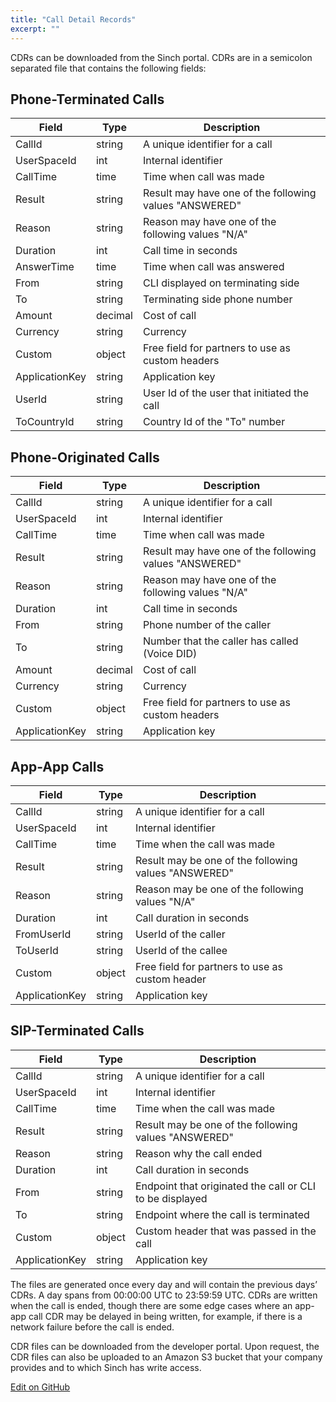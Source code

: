 ```yaml
---
title: "Call Detail Records"
excerpt: ""
---
```

CDRs can be downloaded from the Sinch portal. CDRs are in a semicolon separated file that contains the following fields:

## Phone-Terminated Calls

| Field          | Type    | Description                                                                                                                                                                   |
| -------------- | ------- | ----------------------------------------------------------------------------------------------------------------------------------------------------------------------------- |
| CallId         | string  | A unique identifier for a call                                                                                                                                                |
| UserSpaceId    | int     | Internal identifier                                                                                                                                                           |
| CallTime       | time    | Time when call was made                                                                                                                                                       |
| Result         | string  | Result may have one of the following values "ANSWERED" | "BUSY" | "NOANSWER" | "FAILED"                                                                                       |
| Reason         | string  | Reason may have one of the following values "N/A" | "TIMEOUT" | "CALLERHANGUP" | "CALLEEHANGUP" | "BLOCKED" | "MANAGERHANGUP" | "NOCREDITPARTNER" | "GENERALERROR" | "CANCEL" |
| Duration       | int     | Call time in seconds                                                                                                                                                          |
| AnswerTime     | time    | Time when call was answered                                                                                                                                                   |
| From           | string  | CLI displayed on terminating side                                                                                                                                             |
| To             | string  | Terminating side phone number                                                                                                                                                 |
| Amount         | decimal | Cost of call                                                                                                                                                                  |
| Currency       | string  | Currency                                                                                                                                                                      |
| Custom         | object  | Free field for partners to use as custom headers                                                                                                                              |
| ApplicationKey | string  | Application key                                                                                                                                                               |
| UserId         | string  | User Id of the user that initiated the call                                                                                                                                   |
| ToCountryId    | string  | Country Id of the "To" number                                                                                                                                                 |

## Phone-Originated Calls

| Field          | Type    | Description                                                                                                                         |
| -------------- | ------- | ----------------------------------------------------------------------------------------------------------------------------------- |
| CallId         | string  | A unique identifier for a call                                                                                                      |
| UserSpaceId    | int     | Internal identifier                                                                                                                 |
| CallTime       | time    | Time when call was made                                                                                                             |
| Result         | string  | Result may have one of the following values "ANSWERED" | "NOANSWER" | "FAILED"                                                      |
| Reason         | string  | Reason may have one of the following values "N/A" | "CANCEL" | "CALLERHANGUP" | "CALLEEHANGUP" | "NOCREDITPARTNER" | "GENERALERROR" |
| Duration       | int     | Call time in seconds                                                                                                                |
| From           | string  | Phone number of the caller                                                                                                          |
| To             | string  | Number that the caller has called (Voice DID)                                                                                       |
| Amount         | decimal | Cost of call                                                                                                                        |
| Currency       | string  | Currency                                                                                                                            |
| Custom         | object  | Free field for partners to use as custom headers                                                                                    |
| ApplicationKey | string  | Application key                                                                                                                     |

## App-App Calls

| Field          | Type   | Description                                                                           |
| -------------- | ------ | ------------------------------------------------------------------------------------- |
| CallId         | string | A unique identifier for a call                                                        |
| UserSpaceId    | int    | Internal identifier                                                                   |
| CallTime       | time   | Time when the call was made                                                           |
| Result         | string | Result may be one of the following values "ANSWERED" | "BUSY" | "NOANSWER" | "FAILED" |
| Reason         | string | Reason may be one of the following values "N/A" | "TIMEOUT" | "HANGUP" | "CANCEL"     |
| Duration       | int    | Call duration in seconds                                                              |
| FromUserId     | string | UserId of the caller                                                                  |
| ToUserId       | string | UserId of the callee                                                                  |
| Custom         | object | Free field for partners to use as custom header                                       |
| ApplicationKey | string | Application key                                                                       |

## SIP-Terminated Calls

| Field          | Type   | Description                                                                           |
| -------------- | ------ | ------------------------------------------------------------------------------------- |
| CallId         | string | A unique identifier for a call                                                        |
| UserSpaceId    | int    | Internal identifier                                                                   |
| CallTime       | time   | Time when the call was made                                                           |
| Result         | string | Result may be one of the following values "ANSWERED" | "BUSY" | "NOANSWER" | "FAILED" |
| Reason         | string | Reason why the call ended                                                             |
| Duration       | int    | Call duration in seconds                                                              |
| From           | string | Endpoint that originated the call or CLI to be displayed                              |
| To             | string | Endpoint where the call is terminated                                                 |
| Custom         | object | Custom header that was passed in the call                                             |
| ApplicationKey | string | Application key                                                                       |

The files are generated once every day and will contain the previous days’ CDRs. A day spans from 00:00:00 UTC to 23:59:59 UTC. CDRs are written when the call is ended, though there are some edge cases where an app-app call CDR may be delayed in being written, for example, if there is a network failure before the call is ended.

CDR files can be downloaded from the developer portal. Upon request, the CDR files can also be uploaded to an Amazon S3 bucket that your company provides and to which Sinch has write access.

<a class="edit-on-github" href="https://github.com/sinch/docs/blob/master/docs/voice/voice-rest-api/voice-rest-api-call-detail-records.md">Edit on GitHub</a>